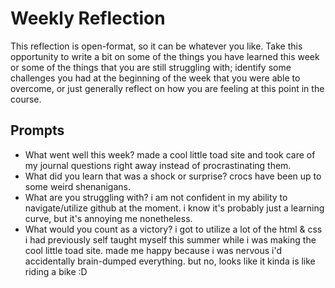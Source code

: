 # Weekly Reflection
This reflection is open-format, so it can be whatever you like. Take this opportunity to write a bit on some of the things you have learned this week or some of the things that you are still struggling with; identify some challenges you had at the beginning of the week that you were able to overcome, or just generally reflect on how you are feeling at this point in the course.

## Prompts
- What went well this week?
    made a cool little toad site and took care of my journal questions right away instead of procrastinating them. 
- What did you learn that was a shock or surprise?
    crocs have been up to some weird shenanigans.
- What are you struggling with?
    i am not confident in my ability to navigate/utilize github at the moment. i know it's probably just a learning curve, but it's annoying me nonetheless.
- What would you count as a victory?
    i got to utilize a lot of the html & css i had previously self taught myself this summer while i was making the cool little toad site. made me happy because i was nervous i'd accidentally brain-dumped everything. but no, looks like it kinda is like riding a bike :D